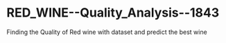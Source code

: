 # RED_WINE--Quality_Analysis--1843
Finding the Quality of Red wine with dataset and predict the best wine
